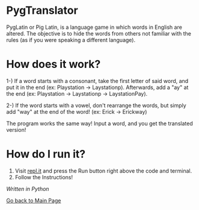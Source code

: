# PygTranslator

PygLatin or Pig Latin, is a language game in which words in English are altered. The objective is to hide the words from others not familiar with the rules (as if you were speaking a different language). 

# How does it work?

1-) If a word starts with a consonant, take the first letter of said word, and put it in the end (ex: Playstation -> Laystationp). Afterwards, add a "ay" at the end (ex: Playstation -> Laystationp -> LaystationPay).

2-) If the word starts with a vowel, don't rearrange the words, but simply add "way" at the end of the word! (ex: Erick -> Erickway)


The program works the same way! Input a word, and you get the translated version!

# How do I run it?

1. Visit [repl.it](https://repl.it/@ErickJR13/SillyGorgeousAngelwingmussel) and press the Run button right above the code and terminal. 
2. Follow the Instructions!


*Written in Python*


[Go back to Main Page](https://erickjreyes.me)
